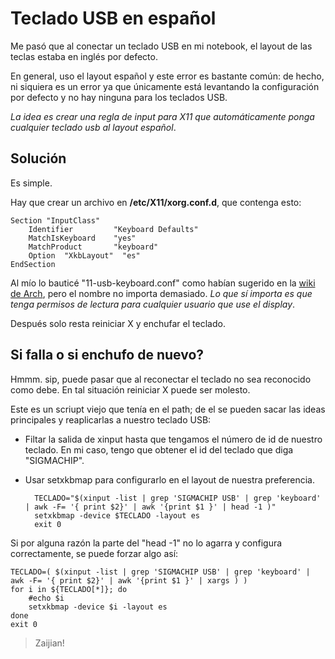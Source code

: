 # Teclado USB en español

Me pasó que al conectar un teclado USB en mi notebook, el layout de las teclas
 estaba en inglés por defecto. 

En general, uso el layout español y este error es bastante común: de hecho, ni
 siquiera es un error ya que únicamente está levantando la configuración por
 defecto y no hay ninguna para los teclados USB.

_La idea es crear una regla de input para X11 que automáticamente ponga
 cualquier teclado usb al layout español_.

## Solución

Es simple.

Hay que crear un archivo en __/etc/X11/xorg.conf.d__, que contenga esto:

    Section "InputClass"
        Identifier         "Keyboard Defaults"
        MatchIsKeyboard	   "yes"
        MatchProduct       "keyboard"
        Option  "XkbLayout"  "es"
    EndSection

Al mío lo bauticé "11-usb-keyboard.conf" como habían sugerido en la [wiki
 de Arch](ttps://bbs.archlinux.org/viewtopic.php?id=130093), pero el nombre no importa demasiado. _Lo que sí importa es que tenga
 permisos de lectura para cualquier usuario que use el display_.

Después solo resta reiniciar X y enchufar el teclado.

## Si falla o si enchufo de nuevo?

Hmmm. sip, puede pasar que al reconectar el teclado no sea reconocido como debe.
 En tal situación reiniciar X puede ser molesto.

Este es un scriupt viejo que tenía en el path; de el se pueden sacar las ideas
principales y reaplicarlas a nuestro teclado USB:

* Filtar la salida de xinput hasta que tengamos el número de id de nuestro
  teclado. En mi caso, tengo que obtener el id del teclado que diga "SIGMACHIP".
* Usar setxkbmap para configurarlo en el layout de nuestra preferencia.

        TECLADO="$(xinput -list | grep 'SIGMACHIP USB' | grep 'keyboard' | awk -F= '{ print $2}' | awk '{print $1 }' | head -1 )"
        setxkbmap -device $TECLADO -layout es
        exit 0

Si por alguna razón la parte del "head -1" no lo agarra y configura
 correctamente, se puede forzar algo así:

    TECLADO=( $(xinput -list | grep 'SIGMACHIP USB' | grep 'keyboard' | awk -F= '{ print $2}' | awk '{print $1 }' | xargs ) )
    for i in ${TECLADO[*]}; do 
        #echo $i
        setxkbmap -device $i -layout es
    done
    exit 0

> Zaijian!
